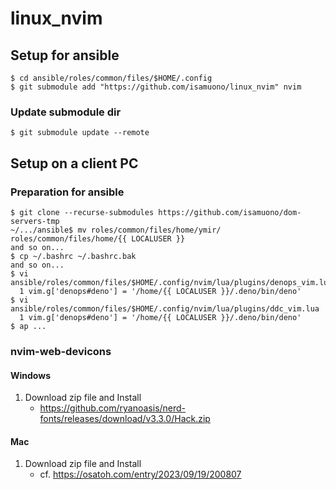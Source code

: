 # linux_nvim

## Setup for ansible
```
$ cd ansible/roles/common/files/$HOME/.config
$ git submodule add "https://github.com/isamuono/linux_nvim" nvim
```

### Update submodule dir
```
$ git submodule update --remote
```

## Setup on a client PC
### Preparation for ansible
```
$ git clone --recurse-submodules https://github.com/isamuono/dom-servers-tmp
~/.../ansible$ mv roles/common/files/home/ymir/ roles/common/files/home/{{ LOCALUSER }}
and so on...
$ cp ~/.bashrc ~/.bashrc.bak
and so on...
$ vi ansible/roles/common/files/$HOME/.config/nvim/lua/plugins/denops_vim.lua
  1 vim.g['denops#deno'] = '/home/{{ LOCALUSER }}/.deno/bin/deno'
$ vi ansible/roles/common/files/$HOME/.config/nvim/lua/plugins/ddc_vim.lua
  1 vim.g['denops#deno'] = '/home/{{ LOCALUSER }}/.deno/bin/deno'
$ ap ...
```

### nvim-web-devicons
#### Windows
1. Download zip file and Install
   * https://github.com/ryanoasis/nerd-fonts/releases/download/v3.3.0/Hack.zip

#### Mac
1. Download zip file and Install
   * cf. https://osatoh.com/entry/2023/09/19/200807
